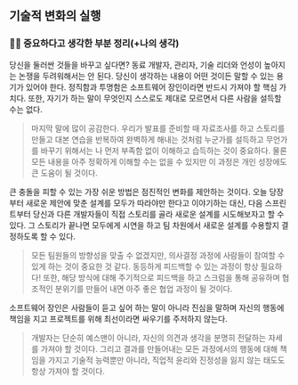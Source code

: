 ## 기술적 변화의 실행

### ✍🏻 **중요하다고 생각한 부분 정리(+나의 생각)**

당신을 둘러싼 것들을 바꾸고 싶다면? 동료 개발자, 관리자, 기술 리더와 언성이 높아지는 논쟁을 두려워해서는 안 된다. 당신이 생각하는 내용이 어떤 것이든 말할 수 있는 용기가 있어야 한다. 정직함과 투명함은 소프트웨어 장인이라면 반드시 가져야 할 핵심 가치다. 또한, 자기가 하는 말이 무엇인지 스스로도 제대로 모르면서 다른 사람을 설득할 수는 없다.

> 마지막 말에 많이 공감한다. 우리가 발표를 준비할 때 자료조사를 하고 스토리를 만들고 대본 연습을 반복하여 완벽하게 해내는 것처럼 누군가를 설득하고 무언가를 바꾸기 위해서는 나 먼저 부족함 없이 이해하고 습득하는 것이 중요하다. 물론 모든 내용을 아주 정확하게 이해할 수는 없을 수 있지만 이 과정은 개인 성장에도 큰 도움이 될 것이다.

큰 충돌을 피할 수 있는 가장 쉬운 방법은 점진적인 변화를 제안하는 것이다. 오늘 당장부터 새로운 제안에 맞춘 설계를 모두가 따라야만 한다고 이야기하는 대신, 다음 스프린트부터 당신과 다른 개발자들이 직접 스토리를 골라 새로운 설계를 시도해보자고 할 수 있다. 그 스토리가 끝나면 모두에게 시연을 하고 팀 차원에서 새로운 설계를 수용할지 결정하도록 할 수 있다.

> 모든 팀원들의 방향성을 맞출 수 없겠지만, 의사결정 과정에 사람들이 참여할 수 있게 하는 것이 중요한 것 같다. 동등하게 피드백할 수 있는 과정이 항상 필요하다! 또한, 해당 방식에 대해 주기적으로 피드백을 하고 스크럼을 통해 공유하며 협조적인 분위기를 만들어 내면 아주 좋은 협업 과정이 될 것이다.

소프트웨어 장인은 사람들이 듣고 싶어 하는 말이 아니라 진심을 말하며 자신의 행동에 책임을 지고 프로젝트를 위해 최선이라면 싸우기를 주저하지 않는다.

> 개발자는 단순히 예스맨이 아니라, 자신의 의견과 생각을 분명히 전달하는 자세를 가져야 할 것이다. 그리고 결과를 만들어내는 모든 과정에서의 행동에 대해 책임을 가지고 기술적 능력뿐만 아니라, 직업적 윤리와 진정성을 잃지 않는 태도도 항상 가져야 할 것이다.
